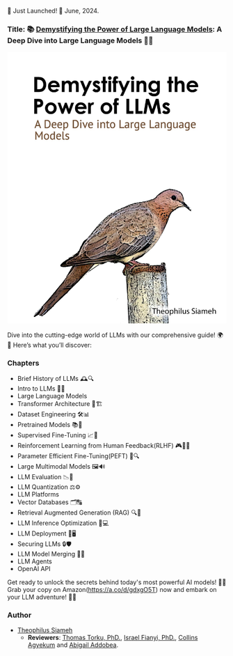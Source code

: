🚀 Just Launched! 🚀 June, 2024.
### Title: 📚 [Demystifying the Power of Large Language Models](https://www.amazon.com/Demystifying-Power-Large-Language-Models/dp/B0D6443WY8): A Deep Dive into Large Language Models 🤖💡

[![](img/book_cover.jpg)](https://www.amazon.com/Demystifying-Power-Large-Language-Models/dp/B0D6443WY8/)

Dive into the cutting-edge world of LLMs with our comprehensive guide! 🌍📘 Here’s what you’ll discover:
### Chapters
 - Brief History of LLMs 🕰️🔍
 - Intro to LLMs 🤖✨
 - Large Language Models
 - Transformer Architecture 🔄🏗️
 - Dataset Engineering 🛠️📊
 - Pretrained Models 📚🤝
 - Supervised Fine-Tuning 📈🔧
 - Reinforcement Learning from Human Feedback(RLHF) 🎮🙋‍♂️
 - Parameter Efficient Fine-Tuning(PEFT) 🧩🔍
 - Large Multimodal Models 🖼️🔊
 - LLM Evaluation 📉🔎
 - LLM Quantization ⚖️⚙️
 - LLM Platforms
 - Vector Databases 🗂️🔠
 - Retrieval Augmented Generation (RAG) 🔍🤔
 - LLM Inference Optimization 🚀💻
 - LLM Deployment 🚀🖥️
 - Securing LLMs 🔒🛡️
 - LLM Model Merging 🔗🤯
 - LLM Agents
 - OpenAI API


Get ready to unlock the secrets behind today's most powerful AI models! 🔑✨ Grab your copy on Amazon(https://a.co/d/gdxgO5T) now and embark on your LLM adventure! 🌟📖

### Author
  - [Theophilus Siameh](https://www.linkedin.com/in/theophilus-siameh-793a8626/)
     - **Reviewers**: [Thomas Torku, PhD.](https://www.linkedin.com/in/thomas-torku-ph-d-912739a8/), [Israel Fianyi, PhD.](https://www.linkedin.com/in/israel-fianyi-phd-2029aa56/), [Collins Agyekum](https://www.linkedin.com/in/collins-agyekum-13b30698) and [Abigail Addobea](https://www.linkedin.com/in/madam-akosua-addobea08/).